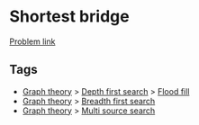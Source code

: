 # Shortest bridge

[Problem link](https://leetcode.com/problems/shortest-bridge/)

## Tags

* [Graph theory](/README.md#Graph_theory) > [Depth first search](/README.md#Graph_theory-Depth_first_search) > [Flood fill](/README.md#Graph_theory-Depth_first_search-Flood_fill)
* [Graph theory](/README.md#Graph_theory) > [Breadth first search](/README.md#Graph_theory-Breadth_first_search)
* [Graph theory](/README.md#Graph_theory) > [Multi source search](/README.md#Graph_theory-Multi_source_search)

